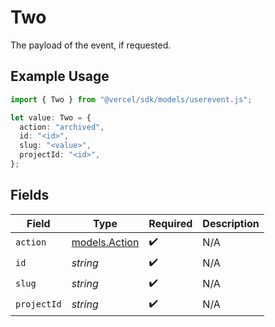 # Two

The payload of the event, if requested.

## Example Usage

```typescript
import { Two } from "@vercel/sdk/models/userevent.js";

let value: Two = {
  action: "archived",
  id: "<id>",
  slug: "<value>",
  projectId: "<id>",
};
```

## Fields

| Field                                | Type                                 | Required                             | Description                          |
| ------------------------------------ | ------------------------------------ | ------------------------------------ | ------------------------------------ |
| `action`                             | [models.Action](../models/action.md) | :heavy_check_mark:                   | N/A                                  |
| `id`                                 | *string*                             | :heavy_check_mark:                   | N/A                                  |
| `slug`                               | *string*                             | :heavy_check_mark:                   | N/A                                  |
| `projectId`                          | *string*                             | :heavy_check_mark:                   | N/A                                  |